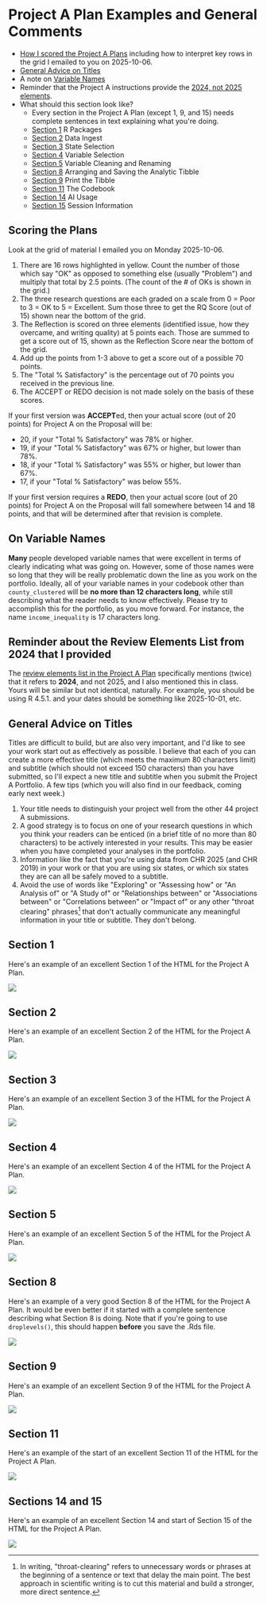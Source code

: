 # Project A Plan Examples and General Comments

- [How I scored the Project A Plans](#scoring-the-plans) including how to interpret key rows in the grid I emailed to you on 2025-10-06.
- [General Advice on Titles](#general-advice-on-titles)
- A note on [Variable Names](#on-variable-names)
- Reminder that the Project A instructions provide the [2024, not 2025 elements](#reminder-about-the-review-elements-list-from-2024-that-i-provided).
- What should this section look like?
  - Every section in the Project A Plan (except 1, 9, and 15) needs complete sentences in text explaining what you're doing.
  - [Section 1](#section-1) R Packages
  - [Section 2](#section-2) Data Ingest
  - [Section 3](#section-3) State Selection
  - [Section 4](#section-4) Variable Selection
  - [Section 5](#section-5) Variable Cleaning and Renaming
  - [Section 8](#section-8) Arranging and Saving the Analytic Tibble
  - [Section 9](#section-9) Print the Tibble
  - [Section 11](#section-11) The Codebook
  - [Section 14](#sections-14-and-15) AI Usage
  - [Section 15](#sections-14-and-15) Session Information

## Scoring the Plans

Look at the grid of material I emailed you on Monday 2025-10-06.

1. There are 16 rows highlighted in yellow. Count the number of those which say "OK" as opposed to something else (usually "Problem") and multiply that total by 2.5 points. (The count of the # of OKs is shown in the grid.)
2. The three research questions are each graded on a scale from 0 = Poor to 3 = OK to 5 = Excellent. Sum those three to get the RQ Score (out of 15) shown near the bottom of the grid.
3. The Reflection is scored on three elements (identified issue, how they overcame, and writing quality) at 5 points each. Those are summed to get a score out of 15, shown as the Reflection Score near the bottom of the grid.
4. Add up the points from 1-3 above to get a score out of a possible 70 points.
5. The "Total % Satisfactory" is the percentage out of 70 points you received in the previous line.
6. The ACCEPT or REDO decision is not made solely on the basis of these scores.

If your first version was **ACCEPT**ed, then your actual score (out of 20 points) for Project A on the Proposal will be:
- 20, if your "Total % Satisfactory" was 78% or higher.
- 19, if your "Total % Satisfactory" was 67% or higher, but lower than 78%.
- 18, if your "Total % Satisfactory" was 55% or higher, but lower than 67%.
- 17, if your "Total % Satisfactory" was below 55%.

If your first version requires a **REDO**, then your actual score (out of 20 points) for Project A on the Proposal will fall somewhere between 14 and 18 points, and that will be determined after that revision is complete.

## On Variable Names

**Many** people developed variable names that were excellent in terms of clearly indicating what was going on. However, some of those names were so long that they will be really problematic down the line as you work on the portfolio. Ideally, all of your variable names in your codebook other than `county_clustered` will be **no more than 12 characters long**, while still describing what the reader needs to know effectively. Please try to accomplish this for the portfolio, as you move forward. For instance, the name `income_inequality` is 17 characters long.

## Reminder about the Review Elements List from 2024 that I provided

The [review elements list in the Project A Plan](https://thomaselove.github.io/431-projectA-2025/plan.html#checklist-review-elements-for-the-project-a-plan) specifically mentions (twice) that it refers to **2024**, and not 2025, and I also mentioned this in class. Yours will be similar but not identical, naturally. For example, you should be using R 4.5.1. and your dates should be something like 2025-10-01, etc.

## General Advice on Titles

Titles are difficult to build, but are also very important, and I'd like to see your work start out as effectively as possible. I believe that each of you can create a more effective title (which meets the maximum 80 characters limit) and subtitle (which should not exceed 150 characters) than you have submitted, so I'll expect a new title and subtitle when you submit the Project A Portfolio. A few tips (which you will also find in our feedback, coming early next week.)

1. Your title needs to distinguish your project well from the other 44 project A submissions.
2. A good strategy is to focus on one of your research questions in which you think your readers can be enticed (in a brief title of no more than 80 characters) to be actively interested in your results. This may be easier when you have completed your analyses in the portfolio.
3. Information like the fact that you're using data from CHR 2025 (and CHR 2019) in your work or that you are using six states, or which six states they are can all be safely moved to a subtitle.
4. Avoid the use of words like "Exploring" or "Assessing how" or "An Analysis of" or "A Study of" or "Relationships between" or "Associations between" or "Correlations between" or "Impact of" or any other "throat clearing" phrases[^1] that don't actually communicate any meaningful information in your title or subtitle. They don't belong.

## Section 1

Here's an example of an excellent Section 1 of the HTML for the Project A Plan.

![](https://github.com/THOMASELOVE/431-classes-2025/blob/main/projectA/plans/projA_plan_section1.png)

## Section 2

Here's an example of an excellent Section 2 of the HTML for the Project A Plan.

![](https://github.com/THOMASELOVE/431-classes-2025/blob/main/projectA/plans/projA_plan_section2.png)

## Section 3

Here's an example of an excellent Section 3 of the HTML for the Project A Plan.

![](https://github.com/THOMASELOVE/431-classes-2025/blob/main/projectA/plans/projA_plan_section3.png)

## Section 4

Here's an example of an excellent Section 4 of the HTML for the Project A Plan.

![](https://github.com/THOMASELOVE/431-classes-2025/blob/main/projectA/plans/projA_plan_section4.png)

## Section 5

Here's an example of an excellent Section 5 of the HTML for the Project A Plan.

![](https://github.com/THOMASELOVE/431-classes-2025/blob/main/projectA/plans/projA_plan_section5.png)

## Section 8

Here's an example of a very good Section 8 of the HTML for the Project A Plan. It would be even better if it started with a complete sentence describing what Section 8 is doing. Note that if you're going to use `droplevels()`, this should happen **before** you save the .Rds file.

![](https://github.com/THOMASELOVE/431-classes-2025/blob/main/projectA/plans/projA_plan_section8.png)

## Section 9

Here's an example of an excellent Section 9 of the HTML for the Project A Plan.

![](https://github.com/THOMASELOVE/431-classes-2025/blob/main/projectA/plans/projA_plan_section9.png)

## Section 11

Here's an example of the start of an excellent Section 11 of the HTML for the Project A Plan. 

![](https://github.com/THOMASELOVE/431-classes-2025/blob/main/projectA/plans/projA_plan_section11.png)


## Sections 14 and 15

Here's an example of an excellent Section 14 and start of Section 15 of the HTML for the Project A Plan.

![](https://github.com/THOMASELOVE/431-classes-2025/blob/main/projectA/plans/projA_plan_section14.png)


[^1]: In writing, "throat-clearing" refers to unnecessary words or phrases at the beginning of a sentence or text that delay the main point. The best approach in scientific writing is to cut this material and build a stronger, more direct sentence.
